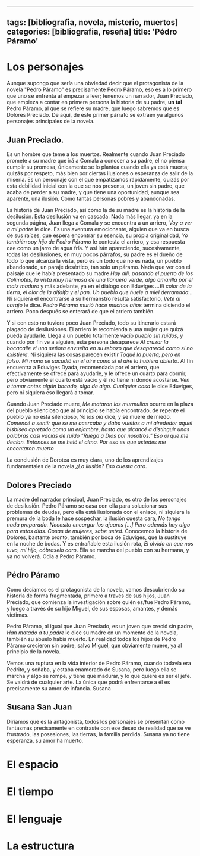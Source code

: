 ----
tags: [bibliografia, novela, misterio, muertos]
categories: [bibliografia, reseña]
title: 'Pédro Páramo'
----

# Los personajes

Aunque supongo que sería una obviedad decir que el protagonista de la novela "Pedro Páramo" es precisamente Pedro Páramo, eso es a lo primero que uno se enfrenta al empezar a leer; tenemos un narrador, Juan Preciado, que empieza a contar en primera persona la historia de su padre, **un tal** Pedro Páramo, al que se refiere su madre, que luego sabremos que es Dolores Preciado. De aquí, de este primer párrafo se extraen ya algunos personajes principales de la novela. 

## Juan Preciado. 

Es un hombre que teme a los muertos. Realmente cuando Juan Preciado promete a su madre que irá a Comala a conocer a su padre, el no piensa cumplir su promesa, únicamente se lo plantea cuando ella ya está muerta; quizás por respeto, más bien por ciertas ilusiones o esperanza de salir de la miseria. Es un personaje con el que empatizamos rápidamente, quizás por esta debilidad inicial con la que se nos presenta, un joven sin padre, que acaba de perder a su madre, y que tiene una oportunidad, aunque sea aparente, una ilusión. Como tantas personas pobres y abandonadas.

La historia de Juan Preciado, así como la de su madre es la historia de la desilusión. Esta desilusión va en cascada. Nada más llegar, ya en la segunda página, Juan llega a Comala y se encuentra a un arriero, *Voy a ver a mi padre* le dice. Es una aventura emocionante, alguien que va en busca de sus raíces, que espera encontrar su esencia, su propia originalidad, *Yo también soy hijo de Pedro Páramo* le contesta el arriero, y esa respuesta cae como un jarro de agua fría. Y así irán apareciendo, sucesivamente, todas las desilusiones, en muy pocos párrafos, su padre es el dueño de todo lo que alcanza la vista, pero es un todo que no es nada, un pueblo abandonado, un paraje desértico, tan solo un páramo. Nada que ver con el paisaje que le había presentado su madre *Hay allí, pasando el puerto de los Colimotes, la vista muy hermosa de una llanuera verde, algo amarilla por el maíz maduro* y más adelante, ya en el diálogo con Eduviges *...El color de la tierra, el olor de la alfalfa y el pan. Un pueblo que huele a miel derramada...* Ni siquiera el encontrarse a su hermanstro resulta satisfactorio, *Vete al carajo* le dice. *Pedro Páramo murió hace muchos años* termina diciendo el arriero. Poco después se enterará de que el arriero también.

Y si con esto no tuviera poco Juan Preciado, todo su itinerario estará plagado de desilusiones. El arriero le recomienda a una mujer que quizá pueda ayudarle. Llega a un pueblo totalmente vacío *pueblo sin ruidos*, y cuando por fin ve a alguien, esta persona desaparece *Al cruzar la bocacalle vi una señora envuelta en su rebozo que desapareció como si no existiera*. Ni siquiera las cosas parecen existir *Toqué la puerta; pero en falso. Mi mano se sacudió en el aire como si el aire la hubiera abierto*. Al fin encuentra a Eduviges Dyada, recomendada por el arriero, que efectivamente se ofrece para ayudarle, y le ofrece un cuarto para dormir, pero obviamente el cuarto está vacío y él no tiene ni donde acostarse. *Ven a tomar antes algún bocado, algo de algo. Cualquier cosa* le dice Eduviges, pero ni siquiera eso llegará a tomar.

Cuando Juan Preciado muere, *Me mataron los murmullos* ocurre en la plaza del pueblo silencioso que al principio se había encontrado, de repente el pueblo ya no está silencioso, *Yo los oía* dice, y se muere de miedo. *Comencé a sentir que se me acercaba y daba vueltas a mi alrededor aquel bisbiseo apretado como un enjambre, hasta que alcancé a distinguir unas palabras casi vacías de ruido "Ruega a Dios por nosotros." Eso oí que me decían. Entonces se me heló el alma. Por eso es que ustedes me encontaron muerto*

La conclusión de Dorotea es muy clara, uno de los aprendizajes fundamentales de la novela *¿La ilusión? Eso cuesta caro*.

## Dolores Preciado

La madre del narrador principal, Juan Preciado, es otro de los personajes de desilusión. Pedro Páramo se casa con ella para solucionar sus problemas de deudas, pero ella está ilusionada con el enlace, ni siquiera la premura de la boda le hace sospechar, la ilusión cuesta cara, *No tengo nada preparado. Necesito encargar los ajuares [...] Pero además hay algo para estos días. Cosas de mujeres, sabe usted*. Conocemos la historia de Dolores, bastante pronto, también por boca de Eduviges, que la sustituye en la noche de bodas. Y es entrañable esta ilusión rota, *El olvido en que nos tuvo, mi hijo, cóbraselo caro*. Ella se marcha del pueblo con su hermana, y ya no volverá. Odia a Pedro Páramo.

## Pédro Páramo

Como decíamos es el protagonista de la novela, vamos descubriendo su historia de forma fragmentada, primero a través de sus hijos, Juan Preciado, que comienza la investigación sobre quién es/fue Pedro Páramo, y luego a través de su hijo Miguel, de sus esposas, amantes, y demás víctimas. 

Pedro Páramo, al igual que Juan Preciado, es un joven que creció sin padre, *Han matado a tu padre* le dice su madre en un momento de la novela, también su abuelo había muerto. En realidad todos los hijos de Pedro Páramo crecieron sin padre, salvo Miguel, que obviamente muere, ya al principio de la novela.

Vemos una ruptura en la vida interior de Pedro Páramo, cuando todavía era Pedrito, y soñaba, y estaba enamorado de Susana, pero luego ella se marcha y algo se rompe, y tiene que madurar, y lo que quiere es ser el jefe. Se valdrá de cualquier arte. La única que podrá enfrentarse a él es precisamente su amor de infancia. Susana

## Susana San Juan

Diríamos que es la antagonista, todos los personajes se presentan como fantasmas precisamente en contraste con ese deseo de realidad que se ve frustrado, las posesiones, las tierras, la familia perdida. Susana ya no tiene esperanza, su amor ha muerto.


# El espacio

# El tiempo

# El lenguaje

# La estructura 
